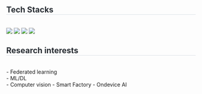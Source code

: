 <div style="text-align: left;">
    <h2 style="border-bottom: 1px solid #d8dee4; color: #282d33;"> Tech Stacks </h2> <br> 
    <div style="margin: ; text-align: left;" "text-align: left;"> <img src="https://img.shields.io/badge/Python-3776AB?style=flat-square&logo=Python&logoColor=white">
          <img src="https://img.shields.io/badge/PyTorch-EE4C2C?style=flat-square&logo=PyTorch&logoColor=white">
          <img src="https://img.shields.io/badge/C-A8B9CC?style=flat-square&logo=C&logoColor=white">
          <img src="https://img.shields.io/badge/Github-181717?style=flat-square&logo=Github&logoColor=white">
          </div>
    </div>
    
<div style="text-align: left;">
    <h2 style="border-bottom: 1px solid #d8dee4; color: #282d33;"> Research interests </h2> <br>
    <div style="margin: ; text-align: left;" "text-align: left;"> - Federated learning
    </div> - ML/DL 
    </div> - Computer vision
    </div> - Smart Factory
    </div> - Ondevice AI
    </div>

